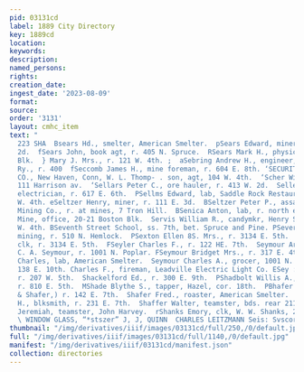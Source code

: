 ```yaml
---
pid: 03131cd
label: 1889 City Directory
key: 1889cd
location: 
keywords: 
description: 
named_persons: 
rights: 
creation_date: 
ingest_date: '2023-08-09'
format: 
source: 
order: '3131'
layout: cmhc_item
text: "                                                                         SEA
  223 SHA  Bsears Hd., smelter, American Smelter.  pSears Edward, miner, r. 125 W.
  2d.  fSears John, book agt, r. 405 N. Spruce.  RSears Mark H., physician, 7 Boston
  Blk.  } Mary J. Mrs., r. 121 W. 4th. ;  aSebring Andrew H., engineer, Colorado Midland
  Ry., r. 400  fSeccomb James H., mine foreman, r. 604 E. 8th. ‘SECURITY INSURANCE
  CO., New Haven, Conn, W. L. Thomp- . son, agt, 104 W. 4th.  ‘Scher William, saloon,
  111 Harrison av.  ‘Sellars Peter C., ore hauler, r. 413 W. 2d.  Selleck Arthur A.,
  electrician, r. 617 E. 6th.  PSellms Edward, lab, Saddle Rock Restaurant, r. 112
  W. 4th. eSeltzer Henry, miner, r. 111 E. 3d.  BSeltzer Peter P., assayer, Iron Silver
  Mining Co., r. at mines, 7 Tron Hill.  BSenica Anton, lab, r. north end Hazel.  FSequin
  Mine, office, 20-21 Boston Blk.  Servis William R., candymkr, Henry Simon, r. 308
  W. 4th. BSeventh Street School, ss. 7th, bet. Spruce and Pine. PSeverson Harry,
  mining, r. 510 N. Hemlock.  PSexton Ellen 8S. Mrs., r. 3134 E. 5th.  FSexton John,
  clk, r. 3134 E. 5th.  FSeyler Charles F., r. 122 HE. 7th.  Seymour Arthur M., clk,
  C. A. Seymour, r. 1001 N. Poplar. FSeymour Bridget Mrs., r. 317 E. 4th.  ESeymour
  Charles, lab, American Smelter.  Seymour Charles A., grocer, 1001 N. Poplar, r.
  138 E. 10th. Charles F., fireman, Leadville Electric Light Co. ESey : Henry E.,
  r. 207 W. 5th.  Shackelford Ed., r. 300 E. 9th.  PShadbolt Willis A., blksmith,
  r. 810 E. 5th.  MShade Blythe S., tapper, Hazel, cor. 18th.  PBhafer EX. W., (Thurston
  & Shafer,) r. 142 E. 7th.  Shafer Fred., roaster, American Smelter.  Shaffer Frank
  H., blksmith, r. 231 E. 7th.  Shaffer Walter, teamster, bds. rear 211 W. 4th.  Shanahan
  Jeremiah, teamster, John Harvey.  rShanks Emory, clk, W. W. Shanks, 201 E. 4th.
  \ WINDOW GLASS, “*stszer” J, J, QUINN  CHARLES LEITZMANN Seis: Svscorsim a Guorens "
thumbnail: "/img/derivatives/iiif/images/03131cd/full/250,/0/default.jpg"
full: "/img/derivatives/iiif/images/03131cd/full/1140,/0/default.jpg"
manifest: "/img/derivatives/iiif/03131cd/manifest.json"
collection: directories
---
```

